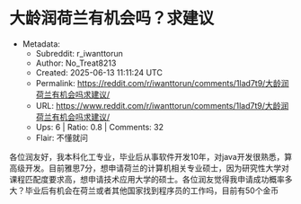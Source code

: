 # 大龄润荷兰有机会吗？求建议

- Metadata:
  - Subreddit: r_iwanttorun
  - Author: No_Treat8213
  - Created: 2025-06-13 11:11:24 UTC
  - Permalink: https://reddit.com/r/iwanttorun/comments/1lad7t9/大龄润荷兰有机会吗求建议/
  - URL: https://www.reddit.com/r/iwanttorun/comments/1lad7t9/大龄润荷兰有机会吗求建议/
  - Ups: 6 | Ratio: 0.8 | Comments: 32
  - Flair: 不懂就问


各位润友好，我本科化工专业，毕业后从事软件开发10年，对java开发很熟悉，算高级开发。目前雅思7分，想申请荷兰的计算机相关专业硕士，因为研究性大学对课程匹配度要求高，想申请技术应用大学的硕士。各位润友觉得我申请成功概率多大？毕业后有机会在荷兰或者其他国家找到程序员的工作吗，目前有50个金币

